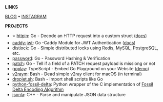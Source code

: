**LINKS**

[BLOG](https://ggicci.me/about) • [INSTAGRAM](https://www.instagram.com/ggicci)

**PROJECTS**

- ⭐ [httpin](https://github.com/ggicci/httpin): Go - Decode an HTTP request into a custom struct ([docs](https://ggicci.github.io/httpin/))
- [caddy-jwt](https://github.com/ggicci/caddy-jwt): Go -Caddy Module for JWT Authentication ([docs](https://caddyserver.com/docs/modules/http.authentication.providers.jwt))
- [distlock](https://github.com/ggicci/distlock): Go - Simple distributed locks using Redis, MySQL, PostgreSQL, etc.
- [password](https://github.com/ggicci/password): Go - Password Hashing & Verification
- [patch](https://github.com/ggicci/patch): Go - Tell if a field of a PATCH request payload is missiong or not
- [goplay](https://github.com/ggicci/goplay): TypeScript - Embed Go Playground on your Website ([demo](https://ggicci.me/goplay))
- [v2raym](https://github.com/ggicci/v2raym): Bash - Dead simple v2ray client for macOS (in terminal)
- [droplet.sh](https://github.com/ggicci/droplet.sh): Bash - Import shell scripts like Go
- [python-fossil-delta](https://github.com/ggicci/python-fossil-delta): Python wrapper of the C implementation of [Fossil Delta Encoding Algorithm](https://fossil-scm.org/home/doc/trunk/www/delta_encoder_algorithm.wiki)
- [jsonla](https://github.com/ggicci/jsonla): C++ - Parse and manipulate JSON data structure
